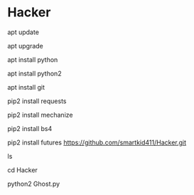 # Hacker
apt update

apt upgrade

apt install python

apt install python2

apt install git

pip2 install requests

pip2 install mechanize

pip2 install bs4

pip2 install futures
https://github.com/smartkid411/Hacker.git

ls 

cd Hacker

python2 Ghost.py
